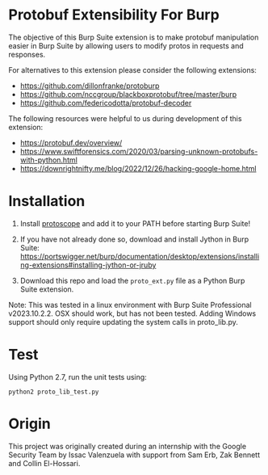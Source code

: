 # Protobuf Extensibility For Burp

The objective of this Burp Suite extension is to make protobuf manipulation
 easier in Burp Suite by allowing users to modify protos in requests and
 responses.

For alternatives to this extension please consider the following extensions:

- https://github.com/dillonfranke/protoburp
- https://github.com/nccgroup/blackboxprotobuf/tree/master/burp
- https://github.com/federicodotta/protobuf-decoder

The following resources were helpful to us during development of this extension:

- https://protobuf.dev/overview/
- https://www.swiftforensics.com/2020/03/parsing-unknown-protobufs-with-python.html
- https://downrightnifty.me/blog/2022/12/26/hacking-google-home.html

# Installation

1) Install [protoscope](https://github.com/protocolbuffers/protoscope/tree/main)
 and add it to your PATH before starting Burp Suite!

2) If you have not already done so, download and install Jython in Burp Suite:\
https://portswigger.net/burp/documentation/desktop/extensions/installing-extensions#installing-jython-or-jruby

3) Download this repo and load the `proto_ext.py` file as a Python Burp Suite
 extension.

Note: This was tested in a linux environment with Burp Suite Professional
 v2023.10.2.2. OSX should work, but has not been tested. Adding Windows support
 should only require updating the system calls in proto_lib.py.

# Test

Using Python 2.7, run the unit tests using:
```
python2 proto_lib_test.py
```

# Origin

This project was originally created during an internship with the Google
 Security Team by Issac Valenzuela with support from Sam Erb, Zak Bennett and
 Collin El-Hossari.